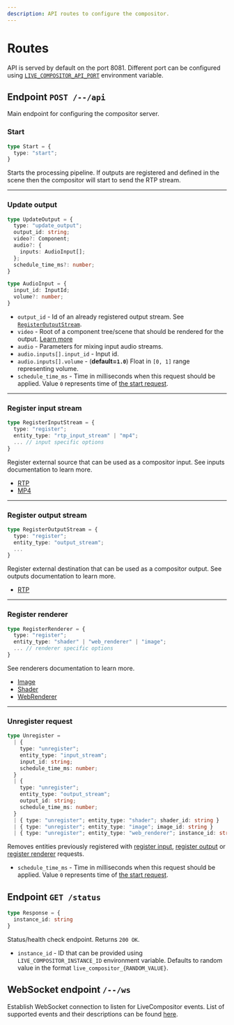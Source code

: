 ```yaml
---
description: API routes to configure the compositor.
---
```


# Routes

API is served by default on the port 8081. Different port can be configured using [`LIVE_COMPOSITOR_API_PORT`](../deployment/configuration#live_compositor_api_port) environment variable.

## Endpoint `POST /--/api`

Main endpoint for configuring the compositor server.

### Start

```typescript
type Start = {
  type: "start";
}
```

Starts the processing pipeline. If outputs are registered and defined in the scene then the compositor will start to send the RTP stream.

***

### Update output

```typescript
type UpdateOutput = {
  type: "update_output";
  output_id: string;
  video?: Component;
  audio?: {
    inputs: AudioInput[];
  };
  schedule_time_ms?: number;
}

type AudioInput = {
  input_id: InputId;
  volume?: number;
}
```

- `output_id` - Id of an already registered output stream. See [`RegisterOutputStream`](./routes#register-output-stream).
- `video` - Root of a component tree/scene that should be rendered for the output. [Learn more](../concept/component)
- `audio` - Parameters for mixing input audio streams.
- `audio.inputs[].input_id` - Input id.
- `audio.inputs[].volume` - (**default=`1.0`**) Float in `[0, 1]` range representing volume.
- `schedule_time_ms` - Time in milliseconds when this request should be applied. Value `0` represents time of [the start request](#start).

***

### Register input stream

```typescript
type RegisterInputStream = {
  type: "register";
  entity_type: "rtp_input_stream" | "mp4";
  ... // input specific options
}
```

Register external source that can be used as a compositor input. See inputs documentation to learn more.

- [RTP](./inputs/rtp.md)
- [MP4](./inputs/mp4.md)

***

### Register output stream

```typescript
type RegisterOutputStream = {
  type: "register";
  entity_type: "output_stream";
  ...
}
```

Register external destination that can be used as a compositor output. See outputs documentation to learn more.

- [RTP](./outputs/rtp.md)

***

### Register renderer

```typescript
type RegisterRenderer = {
  type: "register";
  entity_type: "shader" | "web_renderer" | "image";
  ... // renderer specific options
}
```

See renderers documentation to learn more.

- [Image](./renderers/image)
- [Shader](./renderers/shader)
- [WebRenderer](./renderers/web)

***

### Unregister request

```typescript
type Unregister =
  | {
    type: "unregister";
    entity_type: "input_stream";
    input_id: string;
    schedule_time_ms: number;
  }
  | {
    type: "unregister";
    entity_type: "output_stream";
    output_id: string;
    schedule_time_ms: number;
  }
  | { type: "unregister"; entity_type: "shader"; shader_id: string }
  | { type: "unregister"; entity_type: "image"; image_id: string }
  | { type: "unregister"; entity_type: "web_renderer"; instance_id: string }
```

Removes entities previously registered with [register input](#register-input-stream), [register output](#register-output-stream) or [register renderer](#register-renderer) requests.

- `schedule_time_ms` - Time in milliseconds when this request should be applied. Value `0` represents time of [the start request](#start).

## Endpoint `GET /status`

```typescript
type Response = {
  instance_id: string
}
```

Status/health check endpoint. Returns `200 OK`.

- `instance_id` - ID that can be provided using `LIVE_COMPOSITOR_INSTANCE_ID` environment variable. Defaults to random value in the format `live_compositor_{RANDOM_VALUE}`.

## WebSocket endpoint `/--/ws`

Establish WebSocket connection to listen for LiveCompositor events. List of supported events and their descriptions can be found [here](./events.md).


